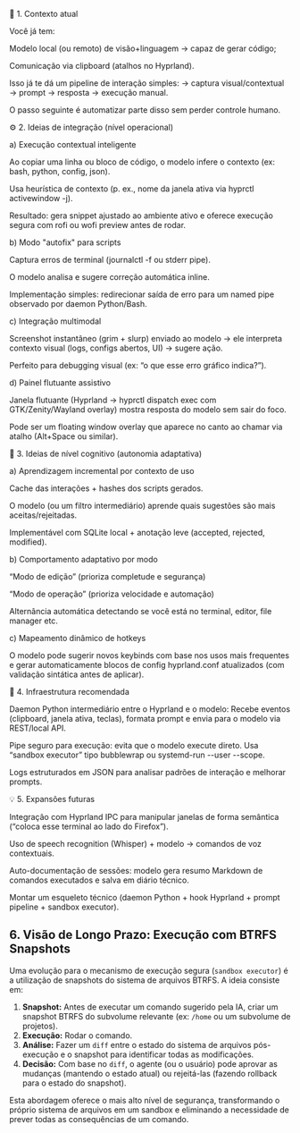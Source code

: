 🧩 1. Contexto atual

Você já tem:

Modelo local (ou remoto) de visão+linguagem → capaz de gerar código;

Comunicação via clipboard (atalhos no Hyprland).

Isso já te dá um pipeline de interação simples:
→ captura visual/contextual → prompt → resposta → execução manual.

O passo seguinte é automatizar parte disso sem perder controle humano.

⚙️ 2. Ideias de integração (nível operacional)

a) Execução contextual inteligente

Ao copiar uma linha ou bloco de código, o modelo infere o contexto (ex: bash, python, config, json).

Usa heurística de contexto (p. ex., nome da janela ativa via hyprctl activewindow -j).

Resultado: gera snippet ajustado ao ambiente ativo e oferece execução segura com rofi ou wofi preview antes de rodar.

b) Modo "autofix" para scripts

Captura erros de terminal (journalctl -f ou stderr pipe).

O modelo analisa e sugere correção automática inline.

Implementação simples: redirecionar saída de erro para um named pipe observado por daemon Python/Bash.

c) Integração multimodal

Screenshot instantâneo (grim + slurp) enviado ao modelo → ele interpreta contexto visual (logs, configs abertos, UI) → sugere ação.

Perfeito para debugging visual (ex: “o que esse erro gráfico indica?”).

d) Painel flutuante assistivo

Janela flutuante (Hyprland → hyprctl dispatch exec com GTK/Zenity/Wayland overlay) mostra resposta do modelo sem sair do foco.

Pode ser um floating window overlay que aparece no canto ao chamar via atalho (Alt+Space ou similar).

🧠 3. Ideias de nível cognitivo (autonomia adaptativa)

a) Aprendizagem incremental por contexto de uso

Cache das interações + hashes dos scripts gerados.

O modelo (ou um filtro intermediário) aprende quais sugestões são mais aceitas/rejeitadas.

Implementável com SQLite local + anotação leve (accepted, rejected, modified).

b) Comportamento adaptativo por modo

“Modo de edição” (prioriza completude e segurança)

“Modo de operação” (prioriza velocidade e automação)

Alternância automática detectando se você está no terminal, editor, file manager etc.

c) Mapeamento dinâmico de hotkeys

O modelo pode sugerir novos keybinds com base nos usos mais frequentes e gerar automaticamente blocos de config hyprland.conf atualizados (com validação sintática antes de aplicar).

🧰 4. Infraestrutura recomendada

Daemon Python intermediário entre o Hyprland e o modelo:
Recebe eventos (clipboard, janela ativa, teclas), formata prompt e envia para o modelo via REST/local API.

Pipe seguro para execução: evita que o modelo execute direto.
Usa “sandbox executor” tipo bubblewrap ou systemd-run --user --scope.

Logs estruturados em JSON para analisar padrões de interação e melhorar prompts.

💡 5. Expansões futuras

Integração com Hyprland IPC para manipular janelas de forma semântica (“coloca esse terminal ao lado do Firefox”).

Uso de speech recognition (Whisper) + modelo → comandos de voz contextuais.

Auto-documentação de sessões: modelo gera resumo Markdown de comandos executados e salva em diário técnico.

Montar um esqueleto técnico (daemon Python + hook Hyprland + prompt pipeline + sandbox executor).


## 6. Visão de Longo Prazo: Execução com BTRFS Snapshots

Uma evolução para o mecanismo de execução segura (`sandbox executor`) é a utilização de snapshots do sistema de arquivos BTRFS. A ideia consiste em:

1.  **Snapshot:** Antes de executar um comando sugerido pela IA, criar um snapshot BTRFS do subvolume relevante (ex: `/home` ou um subvolume de projetos).
2.  **Execução:** Rodar o comando.
3.  **Análise:** Fazer um `diff` entre o estado do sistema de arquivos pós-execução e o snapshot para identificar todas as modificações.
4.  **Decisão:** Com base no `diff`, o agente (ou o usuário) pode aprovar as mudanças (mantendo o estado atual) ou rejeitá-las (fazendo rollback para o estado do snapshot).

Esta abordagem oferece o mais alto nível de segurança, transformando o próprio sistema de arquivos em um sandbox e eliminando a necessidade de prever todas as consequências de um comando.


